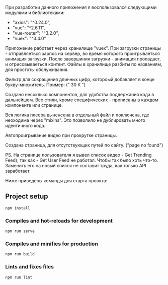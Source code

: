 При разработки данного приложения я воспользовался следующими модулями и библиотеками:
- "axios": "^0.24.0",
- "vue": "^2.6.11",
- "vue-router": "^3.2.0",
- "vuex": "^3.4.0"

Приложение работает через хранилище "vuex".
При загрузки страницы - отправляеться зарпос на сервер, во время которого проигрываеться анимация загрузки.
После завершиния загрузки - анимация пропадает, и отрисовываеться контент.
Файлы в хранилище разбиты по названиям, для простоты обслуживания.

Фильтр для сокращения длинных цифр, котороый добавляет в конце букву-множитель. Пример: (" 30 К ")

Создано несоклько компонентов, для удобства поддержания кода в дальнейшем.
Все стили, кроме специфических - прописаны в каждом компоненте или странице.

Вся логика плеера выненсена в отдельный файл и поключена, где неоходима через "mixins".
Это позволило не дублировать много идентичного кода.

Автопроигрывание видео при прокрутке страницы.

Создана страница, для отсутствующих путей по сайту. ("page no found")

PS. На странице пользователя я вывел список видео - Get Trending Feed),
так как - Get User Feed не работал. Чтобы так было хоть что-то. 
Заменить его на новый список не составит труда, как только API заработает.

Ниже приведены команды для старта проэкта:

## Project setup
```
npm install
```

### Compiles and hot-reloads for development
```
npm run serve
```

### Compiles and minifies for production
```
npm run build
```

### Lints and fixes files
```
npm run lint